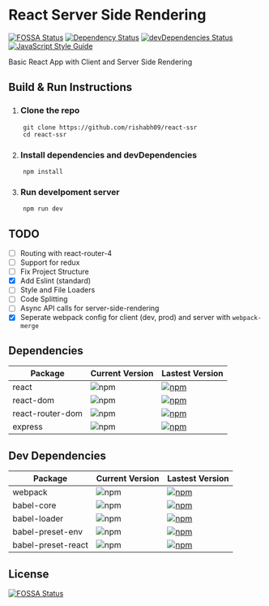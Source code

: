 # React Server Side Rendering

[![FOSSA Status](https://app.fossa.io/api/projects/git%2Bgithub.com%2Frishabh09%2Freact-ssr.svg?type=shield)](https://app.fossa.io/projects/git%2Bgithub.com%2Frishabh09%2Freact-ssr?ref=badge_shield) [![Dependency Status](https://david-dm.org/rishabh09/react-ssr.svg)](https://david-dm.org/rishabh09/react-ssr) [![devDependencies Status](https://david-dm.org/rishabh09/react-ssr/dev-status.svg)](https://david-dm.org/rishabh09/react-ssr?type=dev) [![JavaScript Style Guide](https://img.shields.io/badge/code_style-standard-brightgreen.svg)](https://standardjs.com)




Basic React App with Client and Server Side Rendering

## Build & Run Instructions

1. ### Clone the repo
```
    git clone https://github.com/rishabh09/react-ssr
    cd react-ssr
```

2. ### Install dependencies and devDependencies

```
    npm install
```

3. ### Run develpoment server

```
    npm run dev
```

## TODO

- [ ] Routing with react-router-4
- [ ] Support for redux
- [ ] Fix Project Structure
- [x] Add Eslint (standard)
- [ ] Style and File Loaders
- [ ] Code Splitting
- [ ] Async API calls for server-side-rendering
- [x] Seperate webpack config for client (dev, prod) and server with `webpack-merge`

## Dependencies
| **Package** | **Current Version**|**Lastest Version** |
|---|---|---|
| react | ![npm](https://img.shields.io/badge/npm-16.0.0-brightgreen.svg?style=flat-square)| [![npm](https://img.shields.io/npm/v/react.svg?style=flat-square)](https://www.npmjs.com/package/react)|
| react-dom | ![npm](https://img.shields.io/badge/npm-16.0.0-brightgreen.svg?style=flat-square)| [![npm](https://img.shields.io/npm/v/react-dom.svg?style=flat-square)](https://www.npmjs.com/package/react-dom)|
| react-router-dom | ![npm](https://img.shields.io/badge/npm-4.2.2-brightgreen.svg?style=flat-square)| [![npm](https://img.shields.io/npm/v/react-router.svg?style=flat-square)](https://www.npmjs.com/package/react-router) |
| express | ![npm](https://img.shields.io/badge/npm-4.16.2-brightgreen.svg?style=flat-square)| [![npm](https://img.shields.io/npm/v/express.svg?style=flat-square)](https://www.npmjs.com/package/express) |


## Dev Dependencies
| **Package** | **Current Version**|**Lastest Version** |
|---|---|---|
| webpack | ![npm](https://img.shields.io/badge/npm-3.6.0-brightgreen.svg?style=flat-square)| [![npm](https://img.shields.io/npm/v/webpack.svg?style=flat-square)](https://www.npmjs.com/package/webpack) |
| babel-core | ![npm](https://img.shields.io/badge/npm-6.26.0-brightgreen.svg?style=flat-square)| [![npm](https://img.shields.io/npm/v/babel-core.svg?style=flat-square)](https://www.npmjs.com/package/babel-core)|
| babel-loader | ![npm](https://img.shields.io/badge/npm-7.1.2-brightgreen.svg?style=flat-square)| [![npm](https://img.shields.io/npm/v/babel-loader.svg?style=flat-square)](https://www.npmjs.com/package/babel-loader)|
| babel-preset-env | ![npm](https://img.shields.io/badge/npm-1.6.0-brightgreen.svg?style=flat-square)| [![npm](https://img.shields.io/npm/v/babel-preset-env.svg?style=flat-square)](https://www.npmjs.com/package/babel-preset-env)|
| babel-preset-react | ![npm](https://img.shields.io/badge/npm-6.24.1-brightgreen.svg?style=flat-square)| [![npm](https://img.shields.io/npm/v/babel-preset-react.svg?style=flat-square)](https://www.npmjs.com/package/babel-preset-react)|

## License
[![FOSSA Status](https://app.fossa.io/api/projects/git%2Bgithub.com%2Frishabh09%2Freact-ssr.svg?type=large)](https://app.fossa.io/projects/git%2Bgithub.com%2Frishabh09%2Freact-ssr?ref=badge_large)
